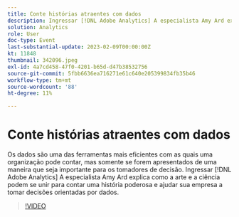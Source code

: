 ```yaml
---
title: Conte histórias atraentes com dados
description: Ingressar [!DNL Adobe Analytics] A especialista Amy Ard explica como a arte e a ciência podem se unir para contar uma história poderosa e ajudar sua empresa a tomar decisões orientadas por dados.
solution: Analytics
role: User
doc-type: Event
last-substantial-update: 2023-02-09T00:00:00Z
kt: 11848
thumbnail: 342096.jpeg
exl-id: 4a7cd458-47f0-4201-b65d-d47b38532756
source-git-commit: 5fbb6636ea716271e61c640e205399834fb35b46
workflow-type: tm+mt
source-wordcount: '88'
ht-degree: 11%

---
```


# Conte histórias atraentes com dados

Os dados são uma das ferramentas mais eficientes com as quais uma organização pode contar, mas somente se forem apresentados de uma maneira que seja importante para os tomadores de decisão. Ingressar [!DNL Adobe Analytics] A especialista Amy Ard explica como a arte e a ciência podem se unir para contar uma história poderosa e ajudar sua empresa a tomar decisões orientadas por dados.

>[!VIDEO](https://video.tv.adobe.com/v/342096/?quality=12&learn=on)
